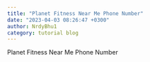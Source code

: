 ```yaml
---
title: "Planet Fitness Near Me Phone Number"
date: "2023-04-03 08:26:47 +0300"
author: NrdyBhu1
category: tutorial blog
---
```

Planet Fitness Near Me Phone Number
